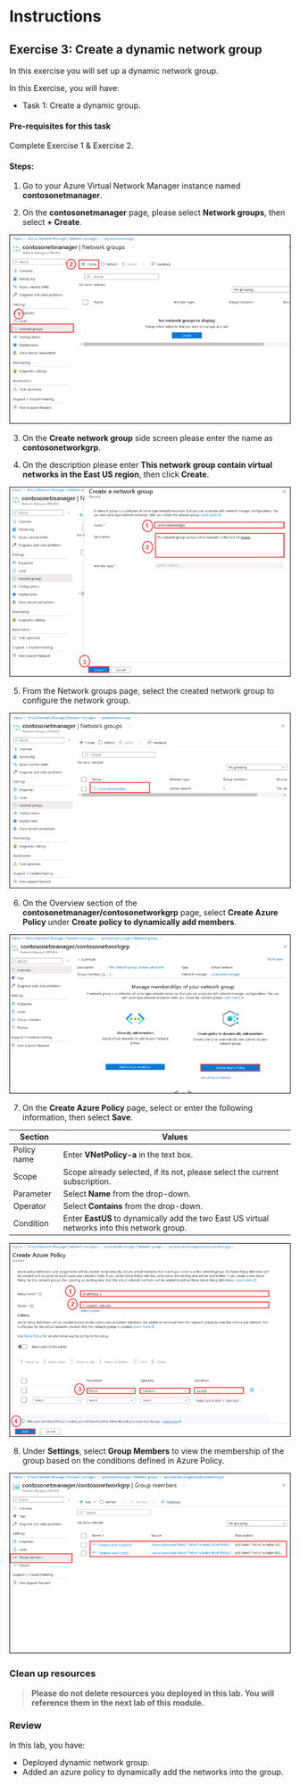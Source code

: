 # Instructions

## Exercise 3: Create a dynamic network group

In this exercise you will set up a dynamic network group.

In this Exercise, you will have:

  + Task 1: Create a dynamic group.

#### Pre-requisites for this task

Complete Exercise 1 & Exercise 2.

#### Steps:

1. Go to your Azure Virtual Network Manager instance named **contosonetmanager**.

2. On the **contosonetmanager** page, please select **Network groups**, then select **+ Create**.

![img](../media/dyn1.png)

3. On the **Create network group** side screen please enter the name as **contosonetworkgrp**.

4. On the description please enter **This network group contain virtual networks in the East US region**, then click **Create**.

![img](../media/dyn2.png)

5. From the Network groups page, select the created network group to configure the network group.

![img](../media/dyn3.png)

6. On the Overview section of the **contosonetmanager/contosonetworkgrp** page, select **Create Azure Policy** under **Create policy to dynamically add members**.

![img](../media/dyn4.png)

7. On the **Create Azure Policy** page, select or enter the following information, then select **Save**.

  | Section | Values |
  | ------- | ------ |
  | Policy name | Enter **VNetPolicy-a** in the text box. |
  | Scope | Scope already selected, if its not, please select the current subscription. |
  | Parameter | Select **Name** from the drop-down.|
  | Operator | Select **Contains** from the drop-down. |
  | Condition | Enter **EastUS** to dynamically add the two East US virtual networks into this network group. |
  
![img](../media/dyn5.png)

8. Under **Settings**, select **Group Members** to view the membership of the group based on the conditions defined in Azure Policy.

![img](../media/dyn6.png)

 ### Clean up resources

>**Please do not delete resources you deployed in this lab. You will reference them in the next lab of this module.**

### Review

In this lab, you have:

+ Deployed dynamic network group.
+ Added an azure policy to dynamically add the networks into the group.
